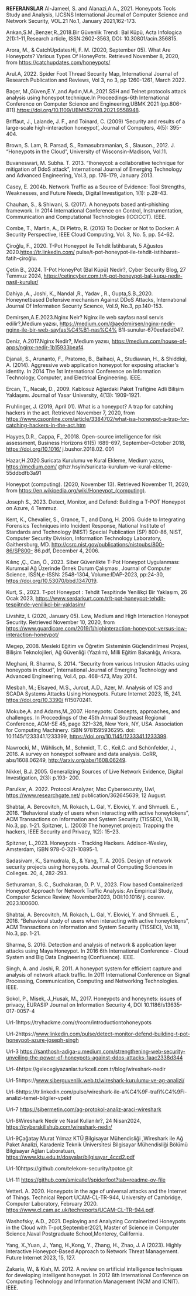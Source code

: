 **REFERANSLAR**
Al-Jameel, S. and Alanazi,A.A., 2021. Honeypots Tools Study and Analysis, IJCSNS International Journal of Computer Science and Network Security, VOL.21 No.1, January 2021,162-173.

Arıkan,S.M.,Benzer,R.,2018.Bir Güvenlik Trendi: Bal Küpü, Acta Infologica 2(1):1-11,Research article, ISSN:2602-3563, DOI: 10.30801/acin.356815.

Arora, M., & CatchUpdatesHi, F. M. (2020, September 05). What Are Honeypots? Various Types Of HoneyPots. Retrieved November 8, 2020, from https://catchupdates.com/honeypots/ 

Arul.A, 2022. Spider Foot Thread Security Map, International Journal of Research Publication and Reviews, Vol 3, no 3, pp 1260-1261, March 2022. 

Baçer, M.,Güven,E.Y.,and Aydın,M.A.,2021.SSH and Telnet protocols attack analysis using honeypot technique.In Proceedings-6th International Conference on Computer Science and Engineering,UBMK 2021 (pp.806-811).https://doi.org/10.1109/UBMK52708.2021.9558948.

Briffaut, J., Lalande, J. F., and Toinard, C. (2009) ‘Security and results of a large-scale high-interaction honeypot’, Journal of Computers, 4(5): 395-404.

Brown, S. Lam, R. Parsad, S., Ramasubramanian, S., Slauson., 2012. J. “Honeypots in the Cloud”, University of Wisconsin-Madison, Vol.11.

Buvaneswari, M. Subha. T. 2013. “Ihoneycol: a collaborative technique for mitigation of DdoS attack”, International Journal of Emerging Technology and Advanced Engineering, Vol.3, pp. 176-179, January 2013. 

Casey, E. 2004b. Network Traffic as a Source of Evidence: Tool Strengths, Weaknesses, and Future Needs, Digital Investigation, 1(1): p.28-43.

Chauhan, S., & Shiwani, S. (2017). A honeypots based anti-phishing framework. In 2014 International Conference on Control, Instrumentation, Communication and Computational Technologies (ICCICCT). IEEE.

Combe, T., Martin, A., Di Pietro, R. (2016) To Docker or Not to Docker: A Security Perspective, IEEE Cloud Computing, Vol. 3, No. 5, pp. 54-62.

Çiroğlu, F., 2020. T-Pot Honeypot ile Tehdit İstihbaratı, 5 Ağustos 2020.https://tr.linkedin.com/ pulse/t-pot-honeypot-ile-tehdit-istihbaratı-fatih-çiroğlu.

Çetin B., 2024. T-Pot HoneyPot (Bal Küpü) Nedir?, Cyber Security Blog, 27 Temmuz 2024, https://cetincyber.com.tr/t-pot-honeypot-bal-kupu-nedir-nasil-kurulur/

Dahiya ,A., Joshi, K., Nandal ,R.,  Yadav , R., Gupta,S.B.,2020. Honeynetbased Defensive mechanism Against DDoS Attacks, Internatıonal Journal Of Informatıon Securıty Scıence, Vol.9, No.3, pp.140-153.

Demirşen,A.E.2023.Nginx Neir? Nginx ile web sayfası nasıl servis edilir?,Medium yazısı, https://medium.com/@aedemirsen/nginx-nedir-nginx-ile-bir-web-sayfas%C4%B1-nas%C4% B1l-sunulur-670eefadd047.

Deniz, A.2017.Nginx Nedir?, Medium yazısı, https://medium.com/house-of-apps/nginx-nedir-1b15933beaf4.

Djanali, S., Arunanto, F., Pratomo, B., Baihaqi, A., Studiawan, H., & Shiddiqi, A. (2014). Aggressive web application honeypot for exposing attacker's identity. In 2014 The 1st International Conference on Information Technology, Computer, and Electrical Engineering. IEEE.

Ercan, T., Nacak, D., 2009. Kablosuz Ağlardaki Paket Trafiğine Adli Bilişim Yaklaşımı. Journal of Yasar University, 4(13): 1909-1921.

Fruhlinger, J. (2019, April 01). What is a honeypot? A trap for catching hackers in the act. Retrieved November 7, 2020, from https://www.csoonline.com/article/3384702/what-isa-honeypot-a-trap-for-catching-hackers-in-the-act.htm 

Hayyes,D.R., Cappa, F., 20018. Open-source intelligence for risk assessment, Business Horizons 61(5) :689-697, September–October 2018, https://doi.org/10.1016/ j.bushor.2018.02. 001

Hazar,H.2020.Suricata Kurulumu ve Kural Ekleme, Medium yazısı, https://medium.com/ @hzr.hsyin/suricata-kurulum-ve-kural-ekleme-55ddbdfb3a91

Honeypot (computing). (2020, November 13). Retrieved November 11, 2020, from https://en.wikipedia.org/wiki/Honeypot_(computing).

Joseph S., 2023. Detect, Monitor, and Defend: Building a T-POT Honeypot on Azure, 4 Temmuz.

Kent, K., Chevalier, S., Grance, T., and Dang, H. 2006.  Guide to Integrating Forensics Techniques into Incident Response, National Institute of Standards and Technology (NIST) Special Publication (SP) 800-86, NIST, Computer Security Division, Information Technology Laboratory, Gaithersburg, MD. http://csrc.nist.gov/publications/nistpubs/800-86/SP800- 86.pdf, December 4, 2006.

Kılınç ,Ç.,  Can, Ö., 2023. Siber Güvenlikte T-Pot Honeypot Uygulanması: Kurumsal Ağ Üzerinde Örnek Durum Çalışması, Journal of Computer  Science, ISSN,e-ISSN: 2548-1304, Volume:IDAP-2023, pp:24-30, https://doi.org/10.53070/bbd.1347019. 

Kurt, S., 2023. T-pot Honeypot : Tehdit Tespitinde Yenilikçi Bir Yaklaşım, 26 Ocak 2023, https://www.serdarkurt.com.tr/t-pot-honeypot-tehdit-tespiitnde-yenilikçi-bir-yaklasim/ 

Livshitz, I. (2020, January 05). Low, Medium and High Interaction Honeypot Security. Retrieved November 10, 2020, from https://www.guardicore.com/2019/1/highinteraction-honeypot-versus-low-interaction-honeypot/

Megep, 2008. Mesleki Eğitim ve Öğretim Sisteminin Güçlendirilmesi Projesi, Bilişim Teknolojileri, Ağ Güvenliği (Yazılım), Milli Eğitim Bakanlığı, Ankara.

Meghani, R. Sharma, S. 2014. “Security from various Intrusion Attacks using honeypots in cloud”, International Journal of Emerging Technology and Advanced Engineering, Vol.4, pp. 468-473, May 2014.

Mesbah, M.; Elsayed, M.S., Jurcut, A.D., Azer, M. Analysis of ICS and SCADA Systems Attacks Using Honeypots. Future Internet 2023, 15, 241. https://doi.org/10.3390/ fi15070241.

Mokube,A.  and Adams,M.,2007. Honeypots: Concepts, approaches, and challenges. In Proceedings of the 45th Annual Southeast Regional Conference, ACM-SE 45, page 321–326, New York, NY, USA. Association for Computing Machinery. ISBN 9781595936295. doi: 10.1145/1233341.1233399, https://doi.org/10.1145/1233341.1233399.

Nawrocki, M., Wählisch, M.,  Schmidt, T. C., Keil,C. and Schönfelder, J., 2016. A survey on honeypot software and data analysis. CoRR, abs/1608.06249, http://arxiv.org/abs/1608.06249.

Nikkel, B.J. 2005. Generalizing Sources of Live Network Evidence, Digital Investigation, 2(3): p.193- 200.

Parulkar, A. 2022. Protocol Analyzer, Msc Cybersecurıty, Uwl, https://www.researchgate.net/ publication/362645639, 12 August.

Shabtai, A. Bercovitch, M. Rokach, L. Gal, Y. Elovici, Y. and Shmueli. E. , 2016. “Behavioral study of users when interacting with active honeytokens”, ACM Transactions on Information and System Security (TISSEC), Vol.18, No.3, pp. 1-21.
Spitzner, L. (2003) The honeynet project: Trapping the hackers, IEEE Security and Privacy, 1(2): 15–23.

Spitzner, L.,2023. Honeypots - Tracking Hackers. Addison-Wesley, Amsterdam, ISBN 978-0-321-10895-1.

Sadasivam, K., Samudrala, B., & Yang, T. A. 2005. Design of network security projects using honeypots. Journal of Computing Sciences in Colleges. 20, 4, 282-293.

Sethuraman, S. C., Sudhakaran, D. P. V., 2023. Flow based Containerized Honeypot Approach for Network Traffic Analysis: An Empirical Study, Computer Science Review, November2023, DOI:10.1016/ j. cosrev. 2023.100600.

Shabtai, A. Bercovitch, M. Rokach, L. Gal, Y. Elovici, Y. and Shmueli. E. , 2016. “Behavioral study of users when interacting with active honeytokens”, ACM Transactions on Information and System Security (TISSEC), Vol.18, No.3, pp. 1-21.

Sharma, S. 2016. Detection and analysis of network & application layer attacks using Maya Honeypot. In 2016 6th International Conference - Cloud System and Big Data Engineering (Confluence). IEEE.

Singh, A. and Joshi, R. 2011. A honeypot system for efficient capture and analysis of network attack traffic. In 2011 International Conference on Signal Processing, Communication, Computing and Networking Technologies. IEEE.

Sokol, P., Misek, J.,Husak, M., 2017. Honeypots and honeynets: issues of privacy, EURASIP Journal on Information Security 4, DOI 10.1186/s13635-017-0057-4

Url-1https://tryhackme.com/r/room/introductiontohoneypots 

Url-2https://www.linkedin.com/pulse/detect-monitor-defend-building-t-pot-honeypot-azure-joseph-singh

Url-3 https://santhosh-adiga-u.medium.com/strengthening-web-security-unveiling-the-power-of-honeypots-against-ddos-attacks-1aac2338d344

Url-4https://gelecegiyazanlar.turkcell.com.tr/blog/wireshark-nedir

Url-5https://www.siberguvenlik.web.tr/wireshark-kurulumu-ve-ag-analizi/

Url-6https://tr.linkedin.com/pulse/wireshark-ile-a%C4%9F-trafi%C4%9Fi-analizi-temel-bilgiler-vpekf

Url-7 https://sibermetin.com/ag-protokol-analiz-araci-wireshark

Url-8Wireshark Nedir ve Nasıl Kullanılır?, 24 Nisan2024, https://cyberskillshub.com/wireshark-nedir/

Url-9Çağatay Murat Yılmaz KTÜ Bilgisayar Mühendisliği ,Wireshark ile Ağ Paket Analizi, Karadeniz Teknik Üniversitesi Bilgisayar Mühendisliği Bölümü Bilgisayar Ağları Laboratuarı, https://www.ktu.edu.tr/dosyalar/bilgisayar_4ccd2.pdf

Url-10https://github.com/telekom-security/tpotce.git 

Url-11 https://github.com/smicallef/spiderfoot?tab=readme-ov-file

Vetterl. A. 2020. Honeypots in the age of universal attacks and the Internet of Things. Technical Report UCAM-CL-TR-944, University of Cambridge, Computer Laboratory, February 2020. https://www.cl.cam.ac.uk/techreports/UCAM-CL-TR-944.pdf.

Washofsky, A.D., 2021. Deploying and Analyzing Containerized Honeypots in the Cloud with T-pot,September2021, Master of Science in Computer Science,Naval Postgraduate School,Monterey, California.

Yang, X.,Yuan, J., Yang, H.,Kong, Y., Zhang, H., Zhao, J. A (2023). Highly Interactive Honeypot-Based Approach to Network Threat Management. Future Internet 2023, 15, 127.
 
Zakaria, W., & Kiah, M. 2012. A review on artificial intelligence techniques for developing intelligent honeypot. In 2012 8th International Conference on Computing Technology and Information Management (NCM and ICNIT). IEEE.
